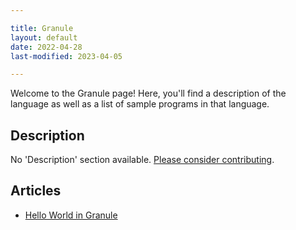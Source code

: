 ```yaml
---

title: Granule
layout: default
date: 2022-04-28
last-modified: 2023-04-05

---
```


Welcome to the Granule page! Here, you'll find a description of the language as well as a list of sample programs in that language.

## Description

No 'Description' section available. [Please consider contributing](https://github.com/TheRenegadeCoder/sample-programs-website).

## Articles

- [Hello World in Granule](https://sampleprograms.io/projects/hello-world/granule)